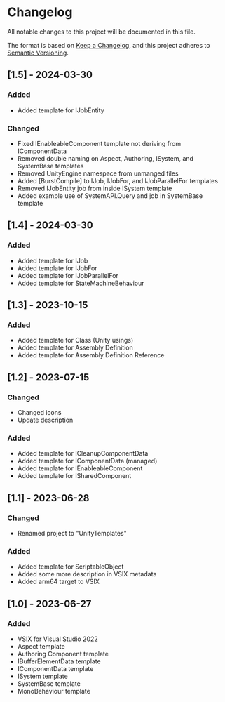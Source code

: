 # Changelog

All notable changes to this project will be documented in this file.

The format is based on [Keep a Changelog](https://keepachangelog.com/en/1.0.0/),
and this project adheres to [Semantic Versioning](https://semver.org/spec/v2.0.0.html).

## [1.5] - 2024-03-30

### Added

- Added template for IJobEntity

### Changed

- Fixed IEnableableComponent template not deriving from IComponentData
- Removed double naming on Aspect, Authoring, ISystem, and SystemBase templates
- Removed UnityEngine namespace from unmanged files
- Added [BurstCompile] to IJob, IJobFor, and IJobParallelFor templates
- Removed IJobEntity job from inside ISystem template
- Added example use of SystemAPI.Query and job in SystemBase template

## [1.4] - 2024-03-30

### Added

- Added template for IJob
- Added template for IJobFor
- Added template for IJobParallelFor
- Added template for StateMachineBehaviour

## [1.3] - 2023-10-15

### Added

- Added template for Class (Unity usings)
- Added template for Assembly Definition
- Added template for Assembly Definition Reference

## [1.2] - 2023-07-15

### Changed

- Changed icons
- Update description

### Added

- Added template for ICleanupComponentData
- Added template for IComponentData (managed)
- Added template for IEnableableComponent
- Added template for ISharedComponent


## [1.1] - 2023-06-28

### Changed

- Renamed project to "UnityTemplates"

### Added

- Added template for ScriptableObject
- Added some more description in VSIX metadata
- Added arm64 target to VSIX

## [1.0] - 2023-06-27

### Added

- VSIX for Visual Studio 2022
- Aspect template
- Authoring Component template
- IBufferElementData template
- IComponentData template
- ISystem template
- SystemBase template
- MonoBehaviour template
